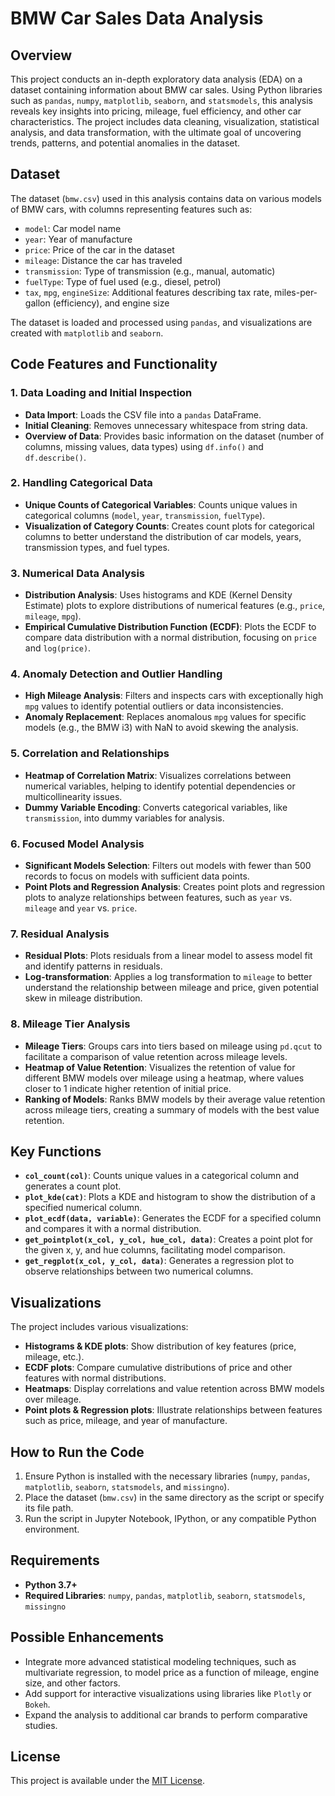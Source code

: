 # BMW Car Sales Data Analysis

## Overview
This project conducts an in-depth exploratory data analysis (EDA) on a dataset containing information about BMW car sales. Using Python libraries such as `pandas`, `numpy`, `matplotlib`, `seaborn`, and `statsmodels`, this analysis reveals key insights into pricing, mileage, fuel efficiency, and other car characteristics. The project includes data cleaning, visualization, statistical analysis, and data transformation, with the ultimate goal of uncovering trends, patterns, and potential anomalies in the dataset.

## Dataset
The dataset (`bmw.csv`) used in this analysis contains data on various models of BMW cars, with columns representing features such as:
- `model`: Car model name
- `year`: Year of manufacture
- `price`: Price of the car in the dataset
- `mileage`: Distance the car has traveled
- `transmission`: Type of transmission (e.g., manual, automatic)
- `fuelType`: Type of fuel used (e.g., diesel, petrol)
- `tax`, `mpg`, `engineSize`: Additional features describing tax rate, miles-per-gallon (efficiency), and engine size

The dataset is loaded and processed using `pandas`, and visualizations are created with `matplotlib` and `seaborn`.

## Code Features and Functionality

### 1. Data Loading and Initial Inspection
- **Data Import**: Loads the CSV file into a `pandas` DataFrame.
- **Initial Cleaning**: Removes unnecessary whitespace from string data.
- **Overview of Data**: Provides basic information on the dataset (number of columns, missing values, data types) using `df.info()` and `df.describe()`.

### 2. Handling Categorical Data
- **Unique Counts of Categorical Variables**: Counts unique values in categorical columns (`model`, `year`, `transmission`, `fuelType`).
- **Visualization of Category Counts**: Creates count plots for categorical columns to better understand the distribution of car models, years, transmission types, and fuel types.

### 3. Numerical Data Analysis
- **Distribution Analysis**: Uses histograms and KDE (Kernel Density Estimate) plots to explore distributions of numerical features (e.g., `price`, `mileage`, `mpg`).
- **Empirical Cumulative Distribution Function (ECDF)**: Plots the ECDF to compare data distribution with a normal distribution, focusing on `price` and `log(price)`.

### 4. Anomaly Detection and Outlier Handling
- **High Mileage Analysis**: Filters and inspects cars with exceptionally high `mpg` values to identify potential outliers or data inconsistencies.
- **Anomaly Replacement**: Replaces anomalous `mpg` values for specific models (e.g., the BMW i3) with NaN to avoid skewing the analysis.

### 5. Correlation and Relationships
- **Heatmap of Correlation Matrix**: Visualizes correlations between numerical variables, helping to identify potential dependencies or multicollinearity issues.
- **Dummy Variable Encoding**: Converts categorical variables, like `transmission`, into dummy variables for analysis.

### 6. Focused Model Analysis
- **Significant Models Selection**: Filters out models with fewer than 500 records to focus on models with sufficient data points.
- **Point Plots and Regression Analysis**: Creates point plots and regression plots to analyze relationships between features, such as `year` vs. `mileage` and `year` vs. `price`.

### 7. Residual Analysis
- **Residual Plots**: Plots residuals from a linear model to assess model fit and identify patterns in residuals.
- **Log-transformation**: Applies a log transformation to `mileage` to better understand the relationship between mileage and price, given potential skew in mileage distribution.

### 8. Mileage Tier Analysis
- **Mileage Tiers**: Groups cars into tiers based on mileage using `pd.qcut` to facilitate a comparison of value retention across mileage levels.
- **Heatmap of Value Retention**: Visualizes the retention of value for different BMW models over mileage using a heatmap, where values closer to 1 indicate higher retention of initial price.
- **Ranking of Models**: Ranks BMW models by their average value retention across mileage tiers, creating a summary of models with the best value retention.

## Key Functions

- **`col_count(col)`**: Counts unique values in a categorical column and generates a count plot.
- **`plot_kde(cat)`**: Plots a KDE and histogram to show the distribution of a specified numerical column.
- **`plot_ecdf(data, variable)`**: Generates the ECDF for a specified column and compares it with a normal distribution.
- **`get_pointplot(x_col, y_col, hue_col, data)`**: Creates a point plot for the given x, y, and hue columns, facilitating model comparison.
- **`get_regplot(x_col, y_col, data)`**: Generates a regression plot to observe relationships between two numerical columns.

## Visualizations

The project includes various visualizations:
- **Histograms & KDE plots**: Show distribution of key features (price, mileage, etc.).
- **ECDF plots**: Compare cumulative distributions of price and other features with normal distributions.
- **Heatmaps**: Display correlations and value retention across BMW models over mileage.
- **Point plots & Regression plots**: Illustrate relationships between features such as price, mileage, and year of manufacture.

## How to Run the Code

1. Ensure Python is installed with the necessary libraries (`numpy`, `pandas`, `matplotlib`, `seaborn`, `statsmodels`, and `missingno`).
2. Place the dataset (`bmw.csv`) in the same directory as the script or specify its file path.
3. Run the script in Jupyter Notebook, IPython, or any compatible Python environment.

## Requirements

- **Python 3.7+**
- **Required Libraries**: `numpy`, `pandas`, `matplotlib`, `seaborn`, `statsmodels`, `missingno`

## Possible Enhancements

- Integrate more advanced statistical modeling techniques, such as multivariate regression, to model price as a function of mileage, engine size, and other factors.
- Add support for interactive visualizations using libraries like `Plotly` or `Bokeh`.
- Expand the analysis to additional car brands to perform comparative studies.

## License
This project is available under the [MIT License](LICENSE).
